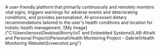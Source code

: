 A user-friendly platform that primarily continuously and remotely monitors vital signs, triggers warnings for adverse events and deteriorating conditions, and provides personalized, AI-processed dietary recommendations tailored to the user's health conditions and location for holistic health management.
![My Image]("C:\Users\lenovo\Desktop\Ronny\IoT and Embedded Systems\ILAB-Afralti and Personal Projects\Personal\Health Monitoring Project - Gabriel\Health Monitoring Website\Screenshot.png")
